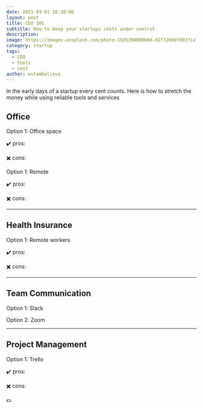 ```yaml
---
date: 2021-03-01 16:38:00
layout: post
title: CEO 101
subtitle: How to keep your startups costs under control
description: 
image: https://images.unsplash.com/photo-1585399000684-d2f72660f092?ixlib=rb-1.2.1&ixid=MXwxMjA3fDB8MHxwaG90by1wYWdlfHx8fGVufDB8fHw%3D&auto=format&fit=crop&w=1351&q=80
category: startup
tags:
  - CEO
  - tools
  - cost
author: estambolieva
---
```


In the early days of a startup every cent counts. Here is how to stretch the money while using reliable tools and services 

## Office


Option 1: Office space

✔️ pros:

✖️ cons:


Option 1: Remote

✔️ pros:

✖️ cons:


---

## Health Insurance


Option 1: Remote workers

✔️ pros:

✖️ cons:

---

## Team Communication


Option 1: Slack


Option 2: Zoom

---

## Project Management


Option 1: Trello

✔️ pros:

✖️ cons:

💵


